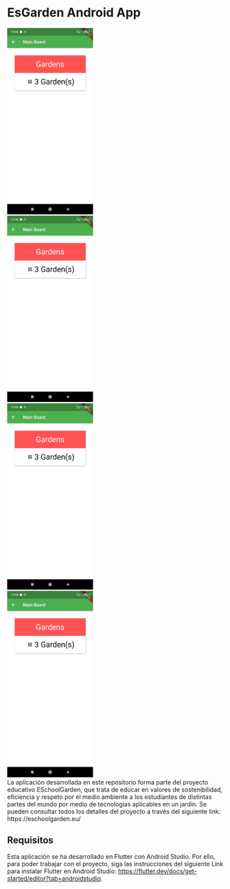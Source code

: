 # EsGarden Android App
<img src="images/Capt1.jpeg" width=200 >
<div class="row">
  <div class="column">
    <img src="images/Capt1.jpeg" width=200>
  </div>
  <div class="column">
    <img src="images/Capt1.jpeg" width=200>
  </div>
  <div class="column">
    <img src="images/Capt1.jpeg" width=200>
</div>
La aplicación desarrollada en este repositorio forma parte del proyecto educativo ESchoolGarden, que trata de educar en valores de sostenibilidad, eficiencia y respeto por el medio ambiente a los estudiantes de distintas partes del mundo por medio de tecnologías aplicables en un jardín. Se pueden consultar todos los detalles del proyecto a través del siguiente link: https://eschoolgarden.eu/ 


## Requisitos

Esta aplicación se ha desarrollado en Flutter con Android Studio. Por ello, para poder trabajar con el proyecto, siga las instrucciones del siguiente Link para instalar Flutter en Android Studio: https://flutter.dev/docs/get-started/editor?tab=androidstudio.


